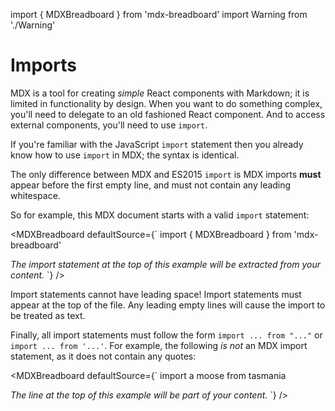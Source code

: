 import { MDXBreadboard } from 'mdx-breadboard'
import Warning from './Warning'

Imports
=======

MDX is a tool for creating *simple* React components with Markdown; it is limited in functionality by design. When you want to do something complex, you'll need to delegate to an old fashioned React component. And to access external components, you'll need to use `import`.

If you're familiar with the JavaScript `import` statement then you already know how to use `import` in MDX; the syntax is identical.

The only difference between MDX and ES2015 `import` is MDX imports **must** appear before the first empty line, and must not contain any leading whitespace.

So for example, this MDX document starts with a valid `import` statement:

<MDXBreadboard defaultSource={`
import { MDXBreadboard } from 'mdx-breadboard'

*The import statement at the top of this example will be extracted from your content.*
`} />

<Warning>
Import statements cannot have leading space!
</Warning>

<Warning>
Import statements must appear at the top of the file. Any leading empty lines will cause the import to be treated as text.
</Warning>

Finally, all import statements must follow the form `import ... from "..."` or `import ... from '...'`. For example, the following *is not* an MDX import statement, as it does not contain any quotes:

<MDXBreadboard defaultSource={`
import a moose from tasmania

*The line at the top of this example will be part of your content.*
`} />
